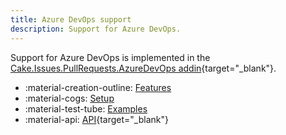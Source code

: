 ```yaml
---
title: Azure DevOps support
description: Support for Azure DevOps.
---
```


Support for Azure DevOps is implemented in the
[Cake.Issues.PullRequests.AzureDevOps addin](https://cakebuild.net/extensions/cake-issues-pullrequests-azuredevops/){target="_blank"}.

<div class="grid cards" markdown>

- :material-creation-outline: [Features](features.md)
- :material-cogs: [Setup](setup.md)
- :material-test-tube: [Examples](examples/index.md)
- :material-api: [API](https://cakebuild.net/extensions/cake-issues-pullrequests-azuredevops){target="_blank"}

</div>
